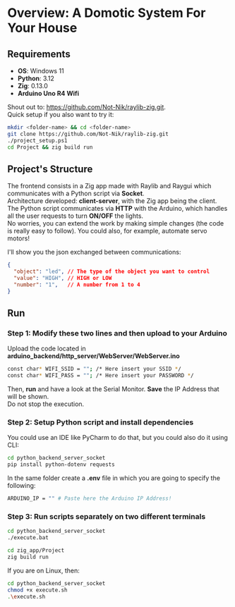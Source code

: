 # Overview: A Domotic System For Your House

## Requirements

* __OS__: Windows 11
* __Python__: 3.12
* __Zig__: 0.13.0
* __Arduino Uno R4 Wifi__

Shout out to: <https://github.com/Not-Nik/raylib-zig.git>. <br />
Quick setup if you also want to try it: <br />

```bash
mkdir <folder-name> && cd <folder-name>
git clone https://github.com/Not-Nik/raylib-zig.git
./project_setup.ps1
cd Project && zig build run
```

## Project's Structure

The frontend consists in a Zig app made with Raylib and Raygui which communicates with a Python script via __Socket__. <br />
Architecture developed: __client-server__, with the Zig app being the client. <br />
The Python script communicates via __HTTP__ with the Arduino, which handles all the user requests to turn __ON/OFF__ the lights. <br />
No worries, you can extend the work by making simple changes (the code is really easy to follow). You could also, for example, automate servo motors! <br /> 

I'll show you the json exchanged between communications:

```json
{
  "object": "led", // The type of the object you want to control
  "value": "HIGH", // HIGH or LOW
  "number": "1",   // A number from 1 to 4
}
```

## Run

### Step 1: Modify these two lines and then upload to your Arduino <br />

Upload the code located in __arduino_backend/http_server/WebServer/WebServer.ino__

```bash
const char* WIFI_SSID = ""; /* Here insert your SSID */
const char* WIFI_PASS = ""; /* Here insert your PASSWORD */
```

Then, __run__ and have a look at the Serial Monitor. __Save__ the IP Address that will be shown. <br />
Do not stop the execution. <br />

### Step 2: Setup Python script and install dependencies <br />

You could use an IDE like PyCharm to do that, but you could also do it using CLI:

```bash
cd python_backend_server_socket
pip install python-dotenv requests
```

In the same folder create a __.env__ file in which you are going to specify the following:

```bash
ARDUINO_IP = "" # Paste here the Arduino IP Address!
```

### Step 3: Run scripts separately on two different terminals <br />

```bash
cd python_backend_server_socket
./execute.bat
```

```bash
cd zig_app/Project
zig build run
```

If you are on Linux, then:

```sh
cd python_backend_server_socket
chmod +x execute.sh
.\execute.sh
```
